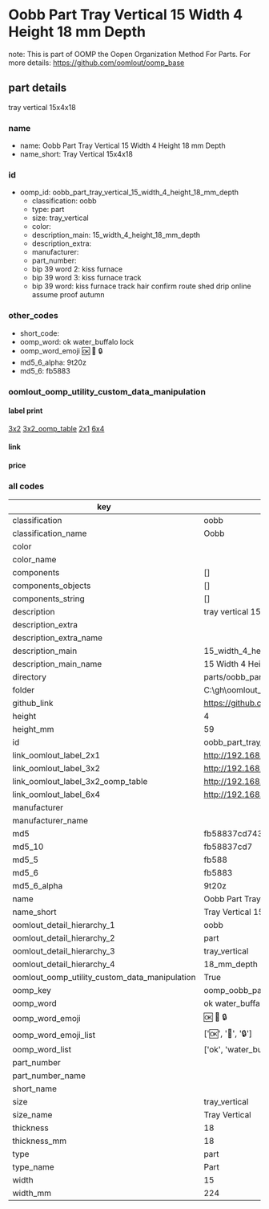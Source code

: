 # Oobb Part Tray Vertical 15 Width 4 Height 18 mm Depth  

note: This is part of OOMP the Oopen Organization Method For Parts. For more details: https://github.com/oomlout/oomp_base

##  part details
  



tray vertical 15x4x18



### name
* name: Oobb Part Tray Vertical 15 Width 4 Height 18 mm Depth
* name_short: Tray Vertical 15x4x18 
### id
* oomp_id: oobb_part_tray_vertical_15_width_4_height_18_mm_depth
  * classification: oobb
  * type: part
  * size: tray_vertical
  * color: 
  * description_main: 15_width_4_height_18_mm_depth
  * description_extra: 
  * manufacturer: 
  * part_number: 
  * bip 39 word 2: kiss furnace
  * bip 39 word 3: kiss furnace track
  * bip 39 word: kiss furnace track hair confirm route shed drip online assume proof autumn

### other_codes
* short_code: 
* oomp_word: ok water_buffalo lock
* oomp_word_emoji :ok: :water_buffalo: :lock:
* md5_6_alpha: 9t20z
* md5_6: fb5883






### oomlout_oomp_utility_custom_data_manipulation
#### label print
[3x2](http://192.168.1.245:1112/?label=oomp%209t20z)
[3x2_oomp_table](http://192.168.1.108:1112/?label=oomp%209t20z)
[2x1](http://192.168.1.242:1112/?label=oomp%209t20z)
[6x4](http://192.168.1.55:1112/?label=oomp%209t20z)    

#### link

                              

#### price







### all codes 
| key | value |  
| --- | --- |  
| classification | oobb |  
| classification_name | Oobb |  
| color |  |  
| color_name |  |  
| components | [] |  
| components_objects | [] |  
| components_string | [] |  
| description | tray vertical 15x4x18 |  
| description_extra |  |  
| description_extra_name |  |  
| description_main | 15_width_4_height_18_mm_depth |  
| description_main_name | 15 Width 4 Height 18 mm Depth |  
| directory | parts/oobb_part_tray_vertical_15_width_4_height_18_mm_depth |  
| folder | C:\gh\oomlout_oobb_version_4_generated_parts\parts\oobb_part_tray_vertical_15_width_4_height_18_mm_depth |  
| github_link | https://github.com/oomlout/oomlout_oomp_part_src/tree/main/parts/oobb_part_tray_vertical_15_width_4_height_18_mm_depth |  
| height | 4 |  
| height_mm | 59 |  
| id | oobb_part_tray_vertical_15_width_4_height_18_mm_depth |  
| link_oomlout_label_2x1 | http://192.168.1.242:1112/?label=oomp%209t20z |  
| link_oomlout_label_3x2 | http://192.168.1.245:1112/?label=oomp%209t20z |  
| link_oomlout_label_3x2_oomp_table | http://192.168.1.108:1112/?label=oomp%209t20z |  
| link_oomlout_label_6x4 | http://192.168.1.55:1112/?label=oomp%209t20z |  
| manufacturer |  |  
| manufacturer_name |  |  
| md5 | fb58837cd74338aaf2177685cd1793d6 |  
| md5_10 | fb58837cd7 |  
| md5_5 | fb588 |  
| md5_6 | fb5883 |  
| md5_6_alpha | 9t20z |  
| name | Oobb Part Tray Vertical 15 Width 4 Height 18 mm Depth |  
| name_short | Tray Vertical 15x4x18  |  
| oomlout_detail_hierarchy_1 | oobb |  
| oomlout_detail_hierarchy_2 | part |  
| oomlout_detail_hierarchy_3 | tray_vertical |  
| oomlout_detail_hierarchy_4 | 18_mm_depth |  
| oomlout_oomp_utility_custom_data_manipulation | True |  
| oomp_key | oomp_oobb_part_tray_vertical_15_width_4_height_18_mm_depth |  
| oomp_word | ok water_buffalo lock |  
| oomp_word_emoji | :ok: :water_buffalo: :lock: |  
| oomp_word_emoji_list | [':ok:', ':water_buffalo:', ':lock:'] |  
| oomp_word_list | ['ok', 'water_buffalo', 'lock'] |  
| part_number |  |  
| part_number_name |  |  
| short_name |  |  
| size | tray_vertical |  
| size_name | Tray Vertical |  
| thickness | 18 |  
| thickness_mm | 18 |  
| type | part |  
| type_name | Part |  
| width | 15 |  
| width_mm | 224 |  
